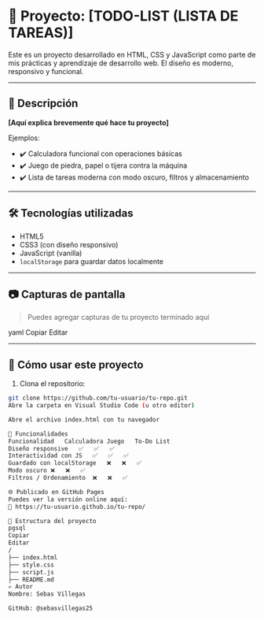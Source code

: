 # 🧠 Proyecto: [TODO-LIST (LISTA DE TAREAS)]

Este es un proyecto desarrollado en HTML, CSS y JavaScript como parte de mis prácticas y aprendizaje de desarrollo web. El diseño es moderno, responsivo y funcional.

---

## 🧾 Descripción

**[Aquí explica brevemente qué hace tu proyecto]**

Ejemplos:
- ✔️ Calculadora funcional con operaciones básicas
- ✔️ Juego de piedra, papel o tijera contra la máquina
- ✔️ Lista de tareas moderna con modo oscuro, filtros y almacenamiento

---

## 🛠 Tecnologías utilizadas

- HTML5
- CSS3 (con diseño responsivo)
- JavaScript (vanilla)
- `localStorage` para guardar datos localmente

---

## 📷 Capturas de pantalla

> Puedes agregar capturas de tu proyecto terminado aquí


yaml
Copiar
Editar

---

## 🚀 Cómo usar este proyecto

1. Clona el repositorio:
```bash
git clone https://github.com/tu-usuario/tu-repo.git
Abre la carpeta en Visual Studio Code (u otro editor)

Abre el archivo index.html con tu navegador

🧩 Funcionalidades
Funcionalidad	Calculadora	Juego	To-Do List
Diseño responsive	✅	✅	✅
Interactividad con JS	✅	✅	✅
Guardado con localStorage	❌	❌	✅
Modo oscuro	❌	❌	✅
Filtros / Ordenamiento	❌	❌	✅

🌐 Publicado en GitHub Pages
Puedes ver la versión online aquí:
🔗 https://tu-usuario.github.io/tu-repo/

📁 Estructura del proyecto
pgsql
Copiar
Editar
/
├── index.html
├── style.css
├── script.js
├── README.md
✍️ Autor
Nombre: Sebas Villegas

GitHub: @sebasvillegas25
